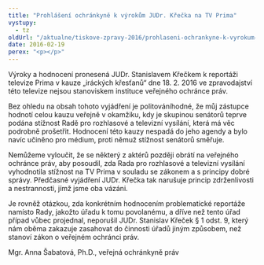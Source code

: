 ```yaml
---
title: "Prohlášení ochránkyně k výrokům JUDr. Křečka na TV Prima"
vystupy:
  - tz
oldUrl: "/aktualne/tiskove-zpravy-2016/prohlaseni-ochrankyne-k-vyrokum-judr-krecka-na-tv-prima/"
date: 2016-02-19
perex: "<p></p>"
---
```


<!-- imported from the old website -->

<p>Výroky a hodnocení pronesená JUDr. Stanislavem Křečkem k reportáži televize Prima v kauze „iráckých křesťanů“ dne 18. 2. 2016 ve zpravodajství této televize nejsou stanoviskem instituce veřejného ochránce práv. </p> <p>Bez ohledu na obsah tohoto vyjádření je politováníhodné, že můj zástupce hodnotí celou kauzu veřejně v okamžiku, kdy je skupinou senátorů teprve podána stížnost Radě pro rozhlasové a televizní vysílání, která má věc podrobně prošetřit. Hodnocení této kauzy nespadá do jeho agendy a bylo navíc učiněno pro médium, proti němuž stížnost senátorů směřuje.</p> <p>Nemůžeme vyloučit, že se některý z aktérů později obrátí na veřejného ochránce práv, aby posoudil, zda Rada pro rozhlasové a televizní vysílání vyhodnotila stížnost na TV Prima v souladu se zákonem a s principy dobré správy. Předčasné vyjádření JUDr. Křečka tak narušuje princip zdrženlivosti a nestrannosti, jímž jsme oba vázáni.</p> <p>Je rovněž otázkou, zda konkrétním hodnocením problematické reportáže namísto Rady, jakožto úřadu k tomu povolanému, a dříve než tento úřad případ vůbec projednal, neporušil JUDr. Stanislav Křeček § 1 odst. 9, který nám oběma zakazuje zasahovat do činnosti úřadů jiným způsobem, než stanoví zákon o veřejném ochránci práv.</p><p>Mgr. Anna Šabatová, Ph.D., veřejná ochránkyně práv</p>
